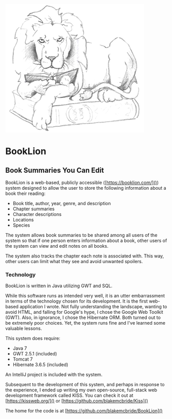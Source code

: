 ![](war/images/booklion.png)


# BookLion

## Book Summaries You Can Edit

BookLion is a web-based, publicly accessible ([https://booklion.com/]()) system designed to allow the user to store
the following information about a book their reading:

- Book title, author, year, genre, and description
- Chapter summaries
- Character descriptions
- Locations
- Species

The system allows book summaries to be shared among all users of the system so that if
one person enters information about a book, other users of the system can view and edit 
notes on all books.

The system also tracks the chapter each note is associated with.  This way, other
users can limit what they see and avoid unwanted spoilers.

### Technology

BookLion is written in Java utilizing GWT and SQL.

While this software runs as intended very well, it is an utter embarrassment in terms 
of the technology chosen for its development.  It is the first web-based application I wrote.
Not fully understanding the landscape, wanting to avoid HTML, and falling for Google's hype,
I chose the Google Web Toolkit (GWT).  Also, in ignorance, I chose the Hibernate ORM.  Both
turned out to be extremely poor choices.  Yet, the system runs fine and I've learned some
valuable lessons.

This system does require:

- Java 7
- GWT 2.5.1 (included)
- Tomcat 7
- Hibernate 3.6.5 (included)

An IntelliJ project is included with the system.

Subsequent to the development of this system, and perhaps in response to the experience,
I ended up writing my own open-source, full-stack web development framework called KISS.
You can check it out at [https://kissweb.org/]() or [https://github.com/blakemcbride/Kiss]()

The home for the code is at [https://github.com/blakemcbride/BookLion]()